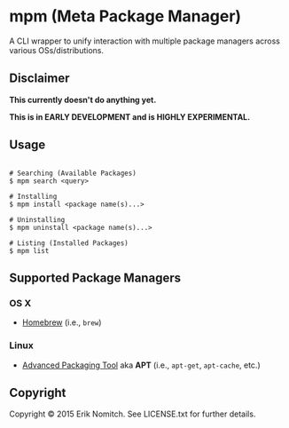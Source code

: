 # mpm (Meta Package Manager)

A CLI wrapper to unify interaction with multiple package managers across various OSs/distributions.

## Disclaimer

**This currently doesn't do anything yet.**

**This is in EARLY DEVELOPMENT and is HIGHLY EXPERIMENTAL.**

## Usage

```Shell

# Searching (Available Packages)
$ mpm search <query>

# Installing
$ mpm install <package name(s)...>

# Uninstalling
$ mpm uninstall <package name(s)...>

# Listing (Installed Packages)
$ mpm list

```

## Supported Package Managers

### OS X
* [Homebrew](http://brew.sh/) (i.e., `brew`)

### Linux
* [Advanced Packaging Tool](https://wiki.debian.org/Apt) aka **APT** (i.e., `apt-get`, `apt-cache`, etc.)

## Copyright

Copyright &copy; 2015 Erik Nomitch. See LICENSE.txt for further details.

